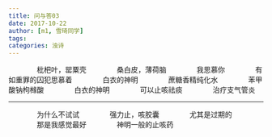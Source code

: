 ```yaml
---
title: 问与答03
date: 2017-10-22
author: [m1, 雪琦同学]
tags:
categories: 浊诗
---
```


　　　　枇杷叶，罂粟壳
　　　　桑白皮，薄荷脑
　　　　我思慕你
　　　　有如重罪的囚犯思慕着
　　　　白衣的神明
　　　　蔗糖香精纯化水
　　　　苯甲酸钠枸橼酸
　　　　白衣的神明
　　　　可以止咳祛痰
　　　　治疗支气管炎

---

　　　　为什么不试试
　　　　强力止，咳胶囊
　　　　尤其是过期的
　　　　那是我感觉最好
　　　　神明一般的止咳药
